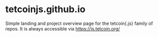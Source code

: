 # tetcoinjs.github.io

Simple landing and project overview page for the tetcoin{.js} family of repos. It is always accessible via https://js.tetcoin.org/
